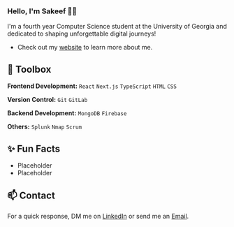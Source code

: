 ### Hello, I'm Sakeef 👋🏽 

I'm a fourth year Computer Science student at the University of Georgia and dedicated to shaping unforgettable digital journeys!

- Check out my [website](https:www.google.com) to learn more about me.

## 🔨 Toolbox

**Frontend Development:** `React` `Next.js` `TypeScript` `HTML` `CSS`
 
**Version Control:** `Git` `GitLab`

**Backend Development:** `MongoDB` `Firebase`

**Others:** `Splunk` `Nmap` `Scrum`
 
## ✨ Fun Facts 

- Placeholder
- Placeholder

## 📫 Contact

 For a quick response, DM me on [LinkedIn](https://www.linkedin.com/in/sakeef-hassan/) or send me an [Email](mailto:sakeefhassan1@gmail.com).
